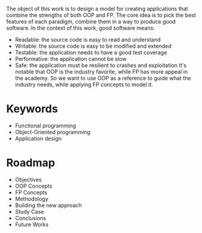 The object of this work is to design a model for creating applications that combine the strengths of both OOP and FP. The core idea is to pick the best features of each paradigm, combine them in a way to produce good software.
In the context of this work, good software means:
- Readable: the source code is easy to read and understand
- Writable: the source code is easy to be modified and extended
- Testable: the application needs to have a good test coverage
- Performative: the application cannot be slow
- Safe: the application must be resilient to crashes and exploitation
It's notable that OOP is the industry favorite, while FP has more appeal in the academy. So we want to use OOP as a reference to guide what the industry needs, while applying FP concepts to model it.
# Keywords
- Functional programming
- Object-Oriented programming
- Application design
# Roadmap
- Objectives
- OOP Concepts
- FP Concepts
- Methodology
- Building the new approach
- Study Case
- Conclusions
- Future Works